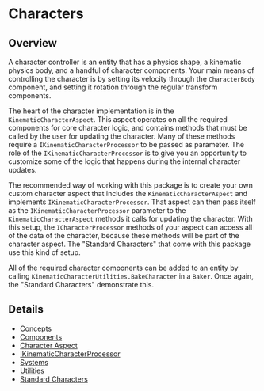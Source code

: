 # Characters

## Overview

A character controller is an entity that has a physics shape, a kinematic physics body, and a handful of character components. Your main means of controlling the character is by setting its velocity through the `CharacterBody` component, and setting it rotation through the regular transform components.

The heart of the character implementation is in the `KinematicCharacterAspect`. This aspect operates on all the required components for core character logic, and contains methods that must be called by the user for updating the character. Many of these methods require a `IKinematicCharacterProcessor` to be passed as parameter. The role of the `IKinematicCharacterProcessor` is to give you an opportunity to customize some of the logic that happens during the internal character updates.

The recommended way of working with this package is to create your own custom character aspect that includes the `KinematicCharacterAspect` and implements `IKinematicCharacterProcessor`. That aspect can then pass itself as the `IKinematicCharacterProcessor` parameter to the `KinematicCharacterAspect` methods it calls for updating the character. With this setup, the `ICharacterProcessor` methods of your aspect can access all of the data of the character, because these methods will be part of the character aspect. The "Standard Characters" that come with this package use this kind of setup.

All of the required character components can be added to an entity by calling `KinematicCharacterUtilities.BakeCharacter` in a `Baker`. Once again, the "Standard Characters" demonstrate this.


## Details

- [Concepts](./Characters/characterconcepts.md)
- [Components](./Characters/charactercomponents.md)
- [Character Aspect](./Characters/characteraspect.md)
- [IKinematicCharacterProcessor](./Characters/icharacterprocessor.md)
- [Systems](./Characters/charactersystems.md)
- [Utilities](./Characters/characterutilities.md)
- [Standard Characters](./Characters/standardcharacters.md)
